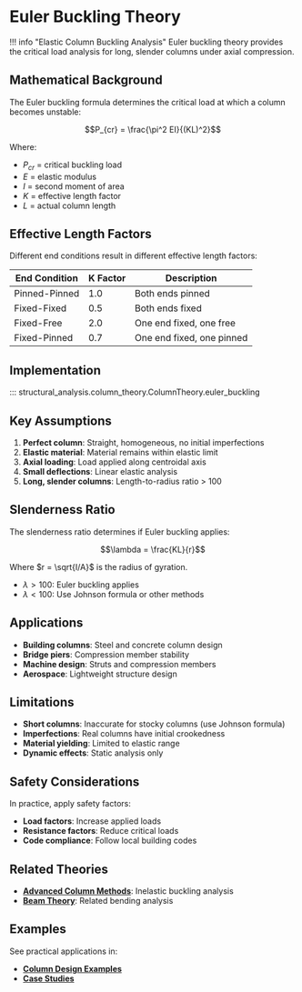 # Euler Buckling Theory

!!! info "Elastic Column Buckling Analysis"
    Euler buckling theory provides the critical load analysis for long, slender columns under axial compression.

## Mathematical Background

The Euler buckling formula determines the critical load at which a column becomes unstable:

$$P_{cr} = \frac{\pi^2 EI}{(KL)^2}$$

Where:

- $P_{cr}$ = critical buckling load
- $E$ = elastic modulus
- $I$ = second moment of area
- $K$ = effective length factor
- $L$ = actual column length

## Effective Length Factors

Different end conditions result in different effective length factors:

| End Condition | K Factor | Description |
|---------------|----------|-------------|
| Pinned-Pinned | 1.0 | Both ends pinned |
| Fixed-Fixed | 0.5 | Both ends fixed |
| Fixed-Free | 2.0 | One end fixed, one free |
| Fixed-Pinned | 0.7 | One end fixed, one pinned |

## Implementation

::: structural_analysis.column_theory.ColumnTheory.euler_buckling

## Key Assumptions

1. **Perfect column**: Straight, homogeneous, no initial imperfections
2. **Elastic material**: Material remains within elastic limit
3. **Axial loading**: Load applied along centroidal axis
4. **Small deflections**: Linear elastic analysis
5. **Long, slender columns**: Length-to-radius ratio > 100

## Slenderness Ratio

The slenderness ratio determines if Euler buckling applies:

$$\lambda = \frac{KL}{r}$$

Where $r = \sqrt{I/A}$ is the radius of gyration.

- $\lambda > 100$: Euler buckling applies
- $\lambda < 100$: Use Johnson formula or other methods

## Applications

- **Building columns**: Steel and concrete column design
- **Bridge piers**: Compression member stability
- **Machine design**: Struts and compression members
- **Aerospace**: Lightweight structure design

## Limitations

- **Short columns**: Inaccurate for stocky columns (use Johnson formula)
- **Imperfections**: Real columns have initial crookedness
- **Material yielding**: Limited to elastic range
- **Dynamic effects**: Static analysis only

## Safety Considerations

In practice, apply safety factors:

- **Load factors**: Increase applied loads
- **Resistance factors**: Reduce critical loads
- **Code compliance**: Follow local building codes

## Related Theories

- [**Advanced Column Methods**](advanced.md): Inelastic buckling analysis
- [**Beam Theory**](../beam-theory/euler-bernoulli.md): Related bending analysis

## Examples

See practical applications in:

- [**Column Design Examples**](../../examples/column-design.md)
- [**Case Studies**](../../examples/case-studies.md)
